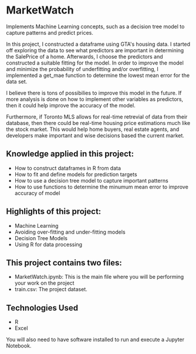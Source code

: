 # MarketWatch
Implements Machine Learning concepts, such as a decision tree model to capture patterns and predict prices.

In this project, I constructed a dataframe using GTA's housing data. I started off exploring the data to see what predictors are important in determining the SalePrice of a home. Afterwards, I choose the predictors and constructed a suitable fitting for the model. In order to improve the model and minimize the probability of underfitting and/or overfitting, I implemented a get_mae function to determine the lowest mean error for the data set.

I believe there is tons of possibilies to improve this model in the future. If more analysis is done on how to implement other variables as predictors, then it could help improve the accuracy of the model.

Furthermore, if Toronto MLS allows for real-time retrevial of data from their database, then there could be real-time housing price estimations much like the stock market. This would help home buyers, real estate agents, and developers make important and wise decisions based the current market. 

## Knowledge applied in this project:
* How to construct dataframes in R from data
* How to fit and define models for prediction targets
* How to use a decision tree model to capture important patterns
* How to use functions to determine the minumum mean error to improve accuracy of model

## Highlights of this project:
* Machine Learning
* Avoiding over-fitting and under-fitting models
* Decision Tree Models
* Using R for data processing

## This project contains two files:
* MarketWatch.ipynb: This is the main file where you will be performing your work on the project
* train.csv: The project dataset.

## Technologies Used
* R
* Excel

You will also need to have software installed to run and execute a Jupyter Notebook.

